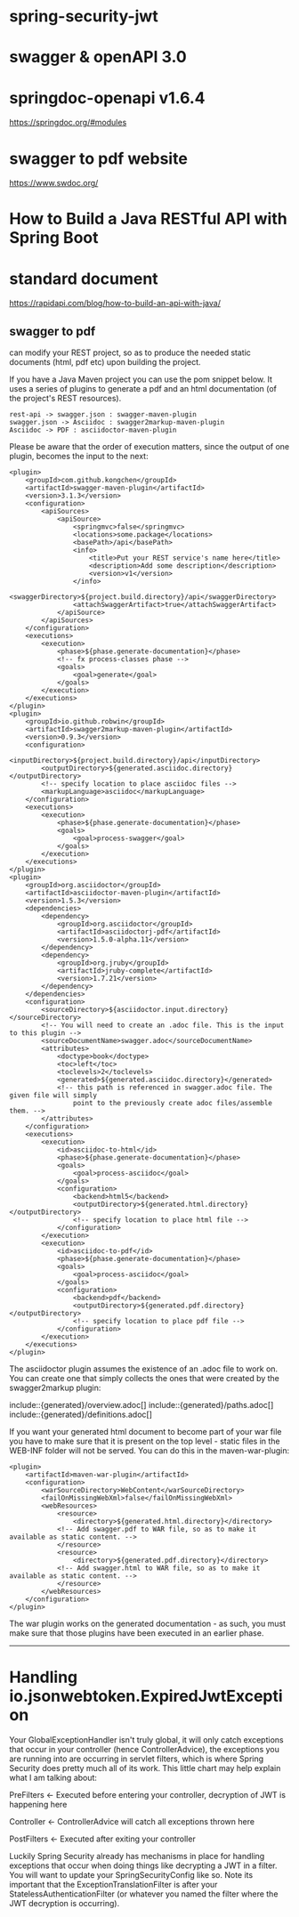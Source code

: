 # spring-security-jwt
 

# swagger & openAPI 3.0
# springdoc-openapi v1.6.4
https://springdoc.org/#modules
# swagger to pdf website 
https://www.swdoc.org/


# How to Build a Java RESTful API with Spring Boot
# standard document 
https://rapidapi.com/blog/how-to-build-an-api-with-java/
## swagger to pdf
can modify your REST project, so as to produce the needed static documents (html, pdf etc) upon building the project.

If you have a Java Maven project you can use the pom snippet below. It uses a series of plugins to generate a pdf and an html documentation (of the project's REST resources).

    rest-api -> swagger.json : swagger-maven-plugin
    swagger.json -> Asciidoc : swagger2markup-maven-plugin
    Asciidoc -> PDF : asciidoctor-maven-plugin

Please be aware that the order of execution matters, since the output of one plugin, becomes the input to the next:
```
<plugin>
    <groupId>com.github.kongchen</groupId>
    <artifactId>swagger-maven-plugin</artifactId>
    <version>3.1.3</version>
    <configuration>
        <apiSources>
            <apiSource>
                <springmvc>false</springmvc>
                <locations>some.package</locations>
                <basePath>/api</basePath>
                <info>
                    <title>Put your REST service's name here</title>
                    <description>Add some description</description>
                    <version>v1</version>
                </info>
                <swaggerDirectory>${project.build.directory}/api</swaggerDirectory>
                <attachSwaggerArtifact>true</attachSwaggerArtifact>
            </apiSource>
        </apiSources>
    </configuration>
    <executions>
        <execution>
            <phase>${phase.generate-documentation}</phase>
            <!-- fx process-classes phase -->
            <goals>
                <goal>generate</goal>
            </goals>
        </execution>
    </executions>
</plugin>
<plugin>
    <groupId>io.github.robwin</groupId>
    <artifactId>swagger2markup-maven-plugin</artifactId>
    <version>0.9.3</version>
    <configuration>
        <inputDirectory>${project.build.directory}/api</inputDirectory>
        <outputDirectory>${generated.asciidoc.directory}</outputDirectory>
        <!-- specify location to place asciidoc files -->
        <markupLanguage>asciidoc</markupLanguage>
    </configuration>
    <executions>
        <execution>
            <phase>${phase.generate-documentation}</phase>
            <goals>
                <goal>process-swagger</goal>
            </goals>
        </execution>
    </executions>
</plugin>
<plugin>
    <groupId>org.asciidoctor</groupId>
    <artifactId>asciidoctor-maven-plugin</artifactId>
    <version>1.5.3</version>
    <dependencies>
        <dependency>
            <groupId>org.asciidoctor</groupId>
            <artifactId>asciidoctorj-pdf</artifactId>
            <version>1.5.0-alpha.11</version>
        </dependency>
        <dependency>
            <groupId>org.jruby</groupId>
            <artifactId>jruby-complete</artifactId>
            <version>1.7.21</version>
        </dependency>
    </dependencies>
    <configuration>
        <sourceDirectory>${asciidoctor.input.directory}</sourceDirectory>
        <!-- You will need to create an .adoc file. This is the input to this plugin -->
        <sourceDocumentName>swagger.adoc</sourceDocumentName>
        <attributes>
            <doctype>book</doctype>
            <toc>left</toc>
            <toclevels>2</toclevels>
            <generated>${generated.asciidoc.directory}</generated>
            <!-- this path is referenced in swagger.adoc file. The given file will simply 
                point to the previously create adoc files/assemble them. -->
        </attributes>
    </configuration>
    <executions>
        <execution>
            <id>asciidoc-to-html</id>
            <phase>${phase.generate-documentation}</phase>
            <goals>
                <goal>process-asciidoc</goal>
            </goals>
            <configuration>
                <backend>html5</backend>
                <outputDirectory>${generated.html.directory}</outputDirectory>
                <!-- specify location to place html file -->
            </configuration>
        </execution>
        <execution>
            <id>asciidoc-to-pdf</id>
            <phase>${phase.generate-documentation}</phase>
            <goals>
                <goal>process-asciidoc</goal>
            </goals>
            <configuration>
                <backend>pdf</backend>
                <outputDirectory>${generated.pdf.directory}</outputDirectory>
                <!-- specify location to place pdf file -->
            </configuration>
        </execution>
    </executions>
</plugin>
```

The asciidoctor plugin assumes the existence of an .adoc file to work on. You can create one that simply collects the ones that were created by the swagger2markup plugin:

include::{generated}/overview.adoc[]
include::{generated}/paths.adoc[]
include::{generated}/definitions.adoc[]

If you want your generated html document to become part of your war file you have to make sure that it is present on the top level - static files in the WEB-INF folder will not be served. You can do this in the maven-war-plugin:


```
<plugin>
    <artifactId>maven-war-plugin</artifactId>
    <configuration>
        <warSourceDirectory>WebContent</warSourceDirectory>
        <failOnMissingWebXml>false</failOnMissingWebXml>
        <webResources>
            <resource>
                <directory>${generated.html.directory}</directory>
            <!-- Add swagger.pdf to WAR file, so as to make it available as static content. -->
            </resource>
            <resource>
                <directory>${generated.pdf.directory}</directory>
            <!-- Add swagger.html to WAR file, so as to make it available as static content. -->
            </resource>
        </webResources>
    </configuration>
</plugin>
```

The war plugin works on the generated documentation - as such, you must make sure that those plugins have been executed in an earlier phase.


----------------------------------------------------------------------------------
# Handling io.jsonwebtoken.ExpiredJwtException
Your GlobalExceptionHandler isn't truly global, it will only catch exceptions that occur in your controller (hence ControllerAdvice), the exceptions you are running into are occurring in servlet filters, which is where Spring Security does pretty much all of its work. This little chart may help explain what I am talking about:

PreFilters <- Executed before entering your controller, decryption of JWT is happening here

Controller <- ControllerAdvice will catch all exceptions thrown here

PostFilters <- Executed after exiting your controller

Luckily Spring Security already has mechanisms in place for handling exceptions that occur when doing things like decrypting a JWT in a filter. You will want to update your SpringSecurityConfig like so. Note its important that the ExceptionTranslationFilter is after your StatelessAuthenticationFilter (or whatever you named the filter where the JWT decryption is occurring).